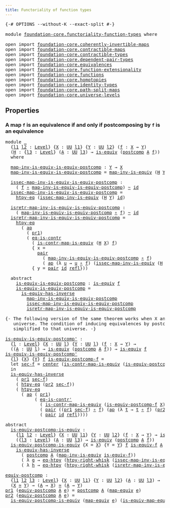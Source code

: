 ```yaml
---
title: Functoriality of function types
---
```


<pre class="Agda"><a id="57" class="Symbol">{-#</a> <a id="61" class="Keyword">OPTIONS</a> <a id="69" class="Pragma">--without-K</a> <a id="81" class="Pragma">--exact-split</a> <a id="95" class="Symbol">#-}</a>

<a id="100" class="Keyword">module</a> <a id="107" href="foundation-core.functoriality-function-types.html" class="Module">foundation-core.functoriality-function-types</a> <a id="152" class="Keyword">where</a>

<a id="159" class="Keyword">open</a> <a id="164" class="Keyword">import</a> <a id="171" href="foundation-core.coherently-invertible-maps.html" class="Module">foundation-core.coherently-invertible-maps</a>
<a id="214" class="Keyword">open</a> <a id="219" class="Keyword">import</a> <a id="226" href="foundation-core.contractible-maps.html" class="Module">foundation-core.contractible-maps</a>
<a id="260" class="Keyword">open</a> <a id="265" class="Keyword">import</a> <a id="272" href="foundation-core.contractible-types.html" class="Module">foundation-core.contractible-types</a>
<a id="307" class="Keyword">open</a> <a id="312" class="Keyword">import</a> <a id="319" href="foundation-core.dependent-pair-types.html" class="Module">foundation-core.dependent-pair-types</a>
<a id="356" class="Keyword">open</a> <a id="361" class="Keyword">import</a> <a id="368" href="foundation-core.equivalences.html" class="Module">foundation-core.equivalences</a>
<a id="397" class="Keyword">open</a> <a id="402" class="Keyword">import</a> <a id="409" href="foundation-core.function-extensionality.html" class="Module">foundation-core.function-extensionality</a>
<a id="449" class="Keyword">open</a> <a id="454" class="Keyword">import</a> <a id="461" href="foundation-core.functions.html" class="Module">foundation-core.functions</a>
<a id="487" class="Keyword">open</a> <a id="492" class="Keyword">import</a> <a id="499" href="foundation-core.homotopies.html" class="Module">foundation-core.homotopies</a>
<a id="526" class="Keyword">open</a> <a id="531" class="Keyword">import</a> <a id="538" href="foundation-core.identity-types.html" class="Module">foundation-core.identity-types</a>
<a id="569" class="Keyword">open</a> <a id="574" class="Keyword">import</a> <a id="581" href="foundation-core.path-split-maps.html" class="Module">foundation-core.path-split-maps</a>
<a id="613" class="Keyword">open</a> <a id="618" class="Keyword">import</a> <a id="625" href="foundation-core.universe-levels.html" class="Module">foundation-core.universe-levels</a>
</pre>
## Properties

### A map `f` is an equivalence if and only if postcomposing by `f` is an equivalence

<pre class="Agda"><a id="772" class="Keyword">module</a> <a id="779" href="foundation-core.functoriality-function-types.html#779" class="Module">_</a>
  <a id="783" class="Symbol">{</a><a id="784" href="foundation-core.functoriality-function-types.html#784" class="Bound">l1</a> <a id="787" href="foundation-core.functoriality-function-types.html#787" class="Bound">l2</a> <a id="790" class="Symbol">:</a> <a id="792" href="Agda.Primitive.html#597" class="Postulate">Level</a><a id="797" class="Symbol">}</a> <a id="799" class="Symbol">{</a><a id="800" href="foundation-core.functoriality-function-types.html#800" class="Bound">X</a> <a id="802" class="Symbol">:</a> <a id="804" href="foundation-core.universe-levels.html#235" class="Primitive">UU</a> <a id="807" href="foundation-core.functoriality-function-types.html#784" class="Bound">l1</a><a id="809" class="Symbol">}</a> <a id="811" class="Symbol">{</a><a id="812" href="foundation-core.functoriality-function-types.html#812" class="Bound">Y</a> <a id="814" class="Symbol">:</a> <a id="816" href="foundation-core.universe-levels.html#235" class="Primitive">UU</a> <a id="819" href="foundation-core.functoriality-function-types.html#787" class="Bound">l2</a><a id="821" class="Symbol">}</a> <a id="823" class="Symbol">(</a><a id="824" href="foundation-core.functoriality-function-types.html#824" class="Bound">f</a> <a id="826" class="Symbol">:</a> <a id="828" href="foundation-core.functoriality-function-types.html#800" class="Bound">X</a> <a id="830" class="Symbol">→</a> <a id="832" href="foundation-core.functoriality-function-types.html#812" class="Bound">Y</a><a id="833" class="Symbol">)</a>
  <a id="837" class="Symbol">(</a><a id="838" href="foundation-core.functoriality-function-types.html#838" class="Bound">H</a> <a id="840" class="Symbol">:</a> <a id="842" class="Symbol">{</a><a id="843" href="foundation-core.functoriality-function-types.html#843" class="Bound">l3</a> <a id="846" class="Symbol">:</a> <a id="848" href="Agda.Primitive.html#597" class="Postulate">Level</a><a id="853" class="Symbol">}</a> <a id="855" class="Symbol">(</a><a id="856" href="foundation-core.functoriality-function-types.html#856" class="Bound">A</a> <a id="858" class="Symbol">:</a> <a id="860" href="foundation-core.universe-levels.html#235" class="Primitive">UU</a> <a id="863" href="foundation-core.functoriality-function-types.html#843" class="Bound">l3</a><a id="865" class="Symbol">)</a> <a id="867" class="Symbol">→</a> <a id="869" href="foundation-core.equivalences.html#1556" class="Function">is-equiv</a> <a id="878" class="Symbol">(</a><a id="879" href="foundation-core.functions.html#1119" class="Function">postcomp</a> <a id="888" href="foundation-core.functoriality-function-types.html#856" class="Bound">A</a> <a id="890" href="foundation-core.functoriality-function-types.html#824" class="Bound">f</a><a id="891" class="Symbol">))</a>
  <a id="896" class="Keyword">where</a>

  <a id="905" href="foundation-core.functoriality-function-types.html#905" class="Function">map-inv-is-equiv-is-equiv-postcomp</a> <a id="940" class="Symbol">:</a> <a id="942" href="foundation-core.functoriality-function-types.html#812" class="Bound">Y</a> <a id="944" class="Symbol">→</a> <a id="946" href="foundation-core.functoriality-function-types.html#800" class="Bound">X</a>
  <a id="950" href="foundation-core.functoriality-function-types.html#905" class="Function">map-inv-is-equiv-is-equiv-postcomp</a> <a id="985" class="Symbol">=</a> <a id="987" href="foundation-core.equivalences.html#4187" class="Function">map-inv-is-equiv</a> <a id="1004" class="Symbol">(</a><a id="1005" href="foundation-core.functoriality-function-types.html#838" class="Bound">H</a> <a id="1007" href="foundation-core.functoriality-function-types.html#812" class="Bound">Y</a><a id="1008" class="Symbol">)</a> <a id="1010" href="foundation-core.functions.html#322" class="Function">id</a>

  <a id="1016" href="foundation-core.functoriality-function-types.html#1016" class="Function">issec-map-inv-is-equiv-is-equiv-postcomp</a> <a id="1057" class="Symbol">:</a>
    <a id="1063" class="Symbol">(</a> <a id="1065" href="foundation-core.functoriality-function-types.html#824" class="Bound">f</a> <a id="1067" href="foundation-core.functions.html#420" class="Function Operator">∘</a> <a id="1069" href="foundation-core.functoriality-function-types.html#905" class="Function">map-inv-is-equiv-is-equiv-postcomp</a><a id="1103" class="Symbol">)</a> <a id="1105" href="foundation-core.homotopies.html#1249" class="Function Operator">~</a> <a id="1107" href="foundation-core.functions.html#322" class="Function">id</a>
  <a id="1112" href="foundation-core.functoriality-function-types.html#1016" class="Function">issec-map-inv-is-equiv-is-equiv-postcomp</a> <a id="1153" class="Symbol">=</a>
    <a id="1159" href="foundation-core.function-extensionality.html#965" class="Function">htpy-eq</a> <a id="1167" class="Symbol">(</a><a id="1168" href="foundation-core.equivalences.html#4265" class="Function">issec-map-inv-is-equiv</a> <a id="1191" class="Symbol">(</a><a id="1192" href="foundation-core.functoriality-function-types.html#838" class="Bound">H</a> <a id="1194" href="foundation-core.functoriality-function-types.html#812" class="Bound">Y</a><a id="1195" class="Symbol">)</a> <a id="1197" href="foundation-core.functions.html#322" class="Function">id</a><a id="1199" class="Symbol">)</a>

  <a id="1204" href="foundation-core.functoriality-function-types.html#1204" class="Function">isretr-map-inv-is-equiv-is-equiv-postcomp</a> <a id="1246" class="Symbol">:</a>
    <a id="1252" class="Symbol">(</a> <a id="1254" href="foundation-core.functoriality-function-types.html#905" class="Function">map-inv-is-equiv-is-equiv-postcomp</a> <a id="1289" href="foundation-core.functions.html#420" class="Function Operator">∘</a> <a id="1291" href="foundation-core.functoriality-function-types.html#824" class="Bound">f</a><a id="1292" class="Symbol">)</a> <a id="1294" href="foundation-core.homotopies.html#1249" class="Function Operator">~</a> <a id="1296" href="foundation-core.functions.html#322" class="Function">id</a>
  <a id="1301" href="foundation-core.functoriality-function-types.html#1204" class="Function">isretr-map-inv-is-equiv-is-equiv-postcomp</a> <a id="1343" class="Symbol">=</a>
    <a id="1349" href="foundation-core.function-extensionality.html#965" class="Function">htpy-eq</a>
      <a id="1363" class="Symbol">(</a> <a id="1365" href="foundation-core.identity-types.html#4003" class="Function">ap</a>
        <a id="1376" class="Symbol">(</a> <a id="1378" href="foundation-core.dependent-pair-types.html#605" class="Field">pr1</a><a id="1381" class="Symbol">)</a>
        <a id="1391" class="Symbol">(</a> <a id="1393" href="foundation-core.contractible-types.html#1311" class="Function">eq-is-contr</a>
          <a id="1415" class="Symbol">(</a> <a id="1417" href="foundation-core.contractible-maps.html#3861" class="Function">is-contr-map-is-equiv</a> <a id="1439" class="Symbol">(</a><a id="1440" href="foundation-core.functoriality-function-types.html#838" class="Bound">H</a> <a id="1442" href="foundation-core.functoriality-function-types.html#800" class="Bound">X</a><a id="1443" class="Symbol">)</a> <a id="1445" href="foundation-core.functoriality-function-types.html#824" class="Bound">f</a><a id="1446" class="Symbol">)</a>
          <a id="1458" class="Symbol">{</a> <a id="1460" class="Argument">x</a> <a id="1462" class="Symbol">=</a>
            <a id="1476" href="foundation-core.dependent-pair-types.html#588" class="InductiveConstructor">pair</a>
              <a id="1495" class="Symbol">(</a> <a id="1497" href="foundation-core.functoriality-function-types.html#905" class="Function">map-inv-is-equiv-is-equiv-postcomp</a> <a id="1532" href="foundation-core.functions.html#420" class="Function Operator">∘</a> <a id="1534" href="foundation-core.functoriality-function-types.html#824" class="Bound">f</a><a id="1535" class="Symbol">)</a>
              <a id="1551" class="Symbol">(</a> <a id="1553" href="foundation-core.identity-types.html#4003" class="Function">ap</a> <a id="1556" class="Symbol">(λ</a> <a id="1559" href="foundation-core.functoriality-function-types.html#1559" class="Bound">u</a> <a id="1561" class="Symbol">→</a> <a id="1563" href="foundation-core.functoriality-function-types.html#1559" class="Bound">u</a> <a id="1565" href="foundation-core.functions.html#420" class="Function Operator">∘</a> <a id="1567" href="foundation-core.functoriality-function-types.html#824" class="Bound">f</a><a id="1568" class="Symbol">)</a> <a id="1570" class="Symbol">(</a><a id="1571" href="foundation-core.equivalences.html#4265" class="Function">issec-map-inv-is-equiv</a> <a id="1594" class="Symbol">(</a><a id="1595" href="foundation-core.functoriality-function-types.html#838" class="Bound">H</a> <a id="1597" href="foundation-core.functoriality-function-types.html#812" class="Bound">Y</a><a id="1598" class="Symbol">)</a> <a id="1600" href="foundation-core.functions.html#322" class="Function">id</a><a id="1602" class="Symbol">))}</a>
          <a id="1616" class="Symbol">{</a> <a id="1618" class="Argument">y</a> <a id="1620" class="Symbol">=</a> <a id="1622" href="foundation-core.dependent-pair-types.html#588" class="InductiveConstructor">pair</a> <a id="1627" href="foundation-core.functions.html#322" class="Function">id</a> <a id="1630" href="foundation-core.identity-types.html#1820" class="InductiveConstructor">refl</a><a id="1634" class="Symbol">}))</a>

  <a id="1641" class="Keyword">abstract</a>
    <a id="1654" href="foundation-core.functoriality-function-types.html#1654" class="Function">is-equiv-is-equiv-postcomp</a> <a id="1681" class="Symbol">:</a> <a id="1683" href="foundation-core.equivalences.html#1556" class="Function">is-equiv</a> <a id="1692" href="foundation-core.functoriality-function-types.html#824" class="Bound">f</a>
    <a id="1698" href="foundation-core.functoriality-function-types.html#1654" class="Function">is-equiv-is-equiv-postcomp</a> <a id="1725" class="Symbol">=</a>
      <a id="1733" href="foundation-core.equivalences.html#3013" class="Function">is-equiv-has-inverse</a>
        <a id="1762" href="foundation-core.functoriality-function-types.html#905" class="Function">map-inv-is-equiv-is-equiv-postcomp</a>
        <a id="1805" href="foundation-core.functoriality-function-types.html#1016" class="Function">issec-map-inv-is-equiv-is-equiv-postcomp</a>
        <a id="1854" href="foundation-core.functoriality-function-types.html#1204" class="Function">isretr-map-inv-is-equiv-is-equiv-postcomp</a>

<a id="1897" class="Comment">{- The following version of the same theorem works when X and Y are in the same
   universe. The condition of inducing equivalences by postcomposition is 
   simplified to that universe. -}</a>

<a id="is-equiv-is-equiv-postcomp&#39;"></a><a id="2088" href="foundation-core.functoriality-function-types.html#2088" class="Function">is-equiv-is-equiv-postcomp&#39;</a> <a id="2116" class="Symbol">:</a>
  <a id="2120" class="Symbol">{</a><a id="2121" href="foundation-core.functoriality-function-types.html#2121" class="Bound">l</a> <a id="2123" class="Symbol">:</a> <a id="2125" href="Agda.Primitive.html#597" class="Postulate">Level</a><a id="2130" class="Symbol">}</a> <a id="2132" class="Symbol">{</a><a id="2133" href="foundation-core.functoriality-function-types.html#2133" class="Bound">X</a> <a id="2135" class="Symbol">:</a> <a id="2137" href="foundation-core.universe-levels.html#235" class="Primitive">UU</a> <a id="2140" href="foundation-core.functoriality-function-types.html#2121" class="Bound">l</a><a id="2141" class="Symbol">}</a> <a id="2143" class="Symbol">{</a><a id="2144" href="foundation-core.functoriality-function-types.html#2144" class="Bound">Y</a> <a id="2146" class="Symbol">:</a> <a id="2148" href="foundation-core.universe-levels.html#235" class="Primitive">UU</a> <a id="2151" href="foundation-core.functoriality-function-types.html#2121" class="Bound">l</a><a id="2152" class="Symbol">}</a> <a id="2154" class="Symbol">(</a><a id="2155" href="foundation-core.functoriality-function-types.html#2155" class="Bound">f</a> <a id="2157" class="Symbol">:</a> <a id="2159" href="foundation-core.functoriality-function-types.html#2133" class="Bound">X</a> <a id="2161" class="Symbol">→</a> <a id="2163" href="foundation-core.functoriality-function-types.html#2144" class="Bound">Y</a><a id="2164" class="Symbol">)</a> <a id="2166" class="Symbol">→</a>
  <a id="2170" class="Symbol">((</a><a id="2172" href="foundation-core.functoriality-function-types.html#2172" class="Bound">A</a> <a id="2174" class="Symbol">:</a> <a id="2176" href="foundation-core.universe-levels.html#235" class="Primitive">UU</a> <a id="2179" href="foundation-core.functoriality-function-types.html#2121" class="Bound">l</a><a id="2180" class="Symbol">)</a> <a id="2182" class="Symbol">→</a> <a id="2184" href="foundation-core.equivalences.html#1556" class="Function">is-equiv</a> <a id="2193" class="Symbol">(</a><a id="2194" href="foundation-core.functions.html#1119" class="Function">postcomp</a> <a id="2203" href="foundation-core.functoriality-function-types.html#2172" class="Bound">A</a> <a id="2205" href="foundation-core.functoriality-function-types.html#2155" class="Bound">f</a><a id="2206" class="Symbol">))</a> <a id="2209" class="Symbol">→</a> <a id="2211" href="foundation-core.equivalences.html#1556" class="Function">is-equiv</a> <a id="2220" href="foundation-core.functoriality-function-types.html#2155" class="Bound">f</a>
<a id="2222" href="foundation-core.functoriality-function-types.html#2088" class="Function">is-equiv-is-equiv-postcomp&#39;</a>
  <a id="2252" class="Symbol">{</a><a id="2253" href="foundation-core.functoriality-function-types.html#2253" class="Bound">l</a><a id="2254" class="Symbol">}</a> <a id="2256" class="Symbol">{</a><a id="2257" href="foundation-core.functoriality-function-types.html#2257" class="Bound">X</a><a id="2258" class="Symbol">}</a> <a id="2260" class="Symbol">{</a><a id="2261" href="foundation-core.functoriality-function-types.html#2261" class="Bound">Y</a><a id="2262" class="Symbol">}</a> <a id="2264" href="foundation-core.functoriality-function-types.html#2264" class="Bound">f</a> <a id="2266" href="foundation-core.functoriality-function-types.html#2266" class="Bound">is-equiv-postcomp-f</a> <a id="2286" class="Symbol">=</a>
  <a id="2290" class="Keyword">let</a> <a id="2294" href="foundation-core.functoriality-function-types.html#2294" class="Bound">sec-f</a> <a id="2300" class="Symbol">=</a> <a id="2302" href="foundation-core.contractible-types.html#1098" class="Function">center</a> <a id="2309" class="Symbol">(</a><a id="2310" href="foundation-core.contractible-maps.html#3861" class="Function">is-contr-map-is-equiv</a> <a id="2332" class="Symbol">(</a><a id="2333" href="foundation-core.functoriality-function-types.html#2266" class="Bound">is-equiv-postcomp-f</a> <a id="2353" href="foundation-core.functoriality-function-types.html#2261" class="Bound">Y</a><a id="2354" class="Symbol">)</a> <a id="2356" href="foundation-core.functions.html#322" class="Function">id</a><a id="2358" class="Symbol">)</a>
  <a id="2362" class="Keyword">in</a>
  <a id="2367" href="foundation-core.equivalences.html#3013" class="Function">is-equiv-has-inverse</a>
    <a id="2392" class="Symbol">(</a> <a id="2394" href="foundation-core.dependent-pair-types.html#605" class="Field">pr1</a> <a id="2398" href="foundation-core.functoriality-function-types.html#2294" class="Bound">sec-f</a><a id="2403" class="Symbol">)</a>
    <a id="2409" class="Symbol">(</a> <a id="2411" href="foundation-core.function-extensionality.html#965" class="Function">htpy-eq</a> <a id="2419" class="Symbol">(</a><a id="2420" href="foundation-core.dependent-pair-types.html#617" class="Field">pr2</a> <a id="2424" href="foundation-core.functoriality-function-types.html#2294" class="Bound">sec-f</a><a id="2429" class="Symbol">))</a>
    <a id="2436" class="Symbol">(</a> <a id="2438" href="foundation-core.function-extensionality.html#965" class="Function">htpy-eq</a>
      <a id="2452" class="Symbol">(</a> <a id="2454" href="foundation-core.identity-types.html#4003" class="Function">ap</a> <a id="2457" class="Symbol">(</a> <a id="2459" href="foundation-core.dependent-pair-types.html#605" class="Field">pr1</a><a id="2462" class="Symbol">)</a>
           <a id="2475" class="Symbol">(</a> <a id="2477" href="foundation-core.contractible-types.html#1187" class="Function">eq-is-contr&#39;</a>
             <a id="2503" class="Symbol">(</a> <a id="2505" href="foundation-core.contractible-maps.html#3861" class="Function">is-contr-map-is-equiv</a> <a id="2527" class="Symbol">(</a><a id="2528" href="foundation-core.functoriality-function-types.html#2266" class="Bound">is-equiv-postcomp-f</a> <a id="2548" href="foundation-core.functoriality-function-types.html#2257" class="Bound">X</a><a id="2549" class="Symbol">)</a> <a id="2551" href="foundation-core.functoriality-function-types.html#2264" class="Bound">f</a><a id="2552" class="Symbol">)</a>
             <a id="2567" class="Symbol">(</a> <a id="2569" href="foundation-core.dependent-pair-types.html#588" class="InductiveConstructor">pair</a> <a id="2574" class="Symbol">((</a><a id="2576" href="foundation-core.dependent-pair-types.html#605" class="Field">pr1</a> <a id="2580" href="foundation-core.functoriality-function-types.html#2294" class="Bound">sec-f</a><a id="2585" class="Symbol">)</a> <a id="2587" href="foundation-core.functions.html#420" class="Function Operator">∘</a> <a id="2589" href="foundation-core.functoriality-function-types.html#2264" class="Bound">f</a><a id="2590" class="Symbol">)</a> <a id="2592" class="Symbol">(</a><a id="2593" href="foundation-core.identity-types.html#4003" class="Function">ap</a> <a id="2596" class="Symbol">(λ</a> <a id="2599" href="foundation-core.functoriality-function-types.html#2599" class="Bound">t</a> <a id="2601" class="Symbol">→</a> <a id="2603" href="foundation-core.functoriality-function-types.html#2599" class="Bound">t</a> <a id="2605" href="foundation-core.functions.html#420" class="Function Operator">∘</a> <a id="2607" href="foundation-core.functoriality-function-types.html#2264" class="Bound">f</a><a id="2608" class="Symbol">)</a> <a id="2610" class="Symbol">(</a><a id="2611" href="foundation-core.dependent-pair-types.html#617" class="Field">pr2</a> <a id="2615" href="foundation-core.functoriality-function-types.html#2294" class="Bound">sec-f</a><a id="2620" class="Symbol">)))</a>
             <a id="2637" class="Symbol">(</a> <a id="2639" href="foundation-core.dependent-pair-types.html#588" class="InductiveConstructor">pair</a> <a id="2644" href="foundation-core.functions.html#322" class="Function">id</a> <a id="2647" href="foundation-core.identity-types.html#1820" class="InductiveConstructor">refl</a><a id="2651" class="Symbol">))))</a>

<a id="2657" class="Keyword">abstract</a>
  <a id="is-equiv-postcomp-is-equiv"></a><a id="2668" href="foundation-core.functoriality-function-types.html#2668" class="Function">is-equiv-postcomp-is-equiv</a> <a id="2695" class="Symbol">:</a>
    <a id="2701" class="Symbol">{</a><a id="2702" href="foundation-core.functoriality-function-types.html#2702" class="Bound">l1</a> <a id="2705" href="foundation-core.functoriality-function-types.html#2705" class="Bound">l2</a> <a id="2708" class="Symbol">:</a> <a id="2710" href="Agda.Primitive.html#597" class="Postulate">Level</a><a id="2715" class="Symbol">}</a> <a id="2717" class="Symbol">{</a><a id="2718" href="foundation-core.functoriality-function-types.html#2718" class="Bound">X</a> <a id="2720" class="Symbol">:</a> <a id="2722" href="foundation-core.universe-levels.html#235" class="Primitive">UU</a> <a id="2725" href="foundation-core.functoriality-function-types.html#2702" class="Bound">l1</a><a id="2727" class="Symbol">}</a> <a id="2729" class="Symbol">{</a><a id="2730" href="foundation-core.functoriality-function-types.html#2730" class="Bound">Y</a> <a id="2732" class="Symbol">:</a> <a id="2734" href="foundation-core.universe-levels.html#235" class="Primitive">UU</a> <a id="2737" href="foundation-core.functoriality-function-types.html#2705" class="Bound">l2</a><a id="2739" class="Symbol">}</a> <a id="2741" class="Symbol">(</a><a id="2742" href="foundation-core.functoriality-function-types.html#2742" class="Bound">f</a> <a id="2744" class="Symbol">:</a> <a id="2746" href="foundation-core.functoriality-function-types.html#2718" class="Bound">X</a> <a id="2748" class="Symbol">→</a> <a id="2750" href="foundation-core.functoriality-function-types.html#2730" class="Bound">Y</a><a id="2751" class="Symbol">)</a> <a id="2753" class="Symbol">→</a> <a id="2755" href="foundation-core.equivalences.html#1556" class="Function">is-equiv</a> <a id="2764" href="foundation-core.functoriality-function-types.html#2742" class="Bound">f</a> <a id="2766" class="Symbol">→</a>
    <a id="2772" class="Symbol">({</a><a id="2774" href="foundation-core.functoriality-function-types.html#2774" class="Bound">l3</a> <a id="2777" class="Symbol">:</a> <a id="2779" href="Agda.Primitive.html#597" class="Postulate">Level</a><a id="2784" class="Symbol">}</a> <a id="2786" class="Symbol">(</a><a id="2787" href="foundation-core.functoriality-function-types.html#2787" class="Bound">A</a> <a id="2789" class="Symbol">:</a> <a id="2791" href="foundation-core.universe-levels.html#235" class="Primitive">UU</a> <a id="2794" href="foundation-core.functoriality-function-types.html#2774" class="Bound">l3</a><a id="2796" class="Symbol">)</a> <a id="2798" class="Symbol">→</a> <a id="2800" href="foundation-core.equivalences.html#1556" class="Function">is-equiv</a> <a id="2809" class="Symbol">(</a><a id="2810" href="foundation-core.functions.html#1119" class="Function">postcomp</a> <a id="2819" href="foundation-core.functoriality-function-types.html#2787" class="Bound">A</a> <a id="2821" href="foundation-core.functoriality-function-types.html#2742" class="Bound">f</a><a id="2822" class="Symbol">))</a>
  <a id="2827" href="foundation-core.functoriality-function-types.html#2668" class="Function">is-equiv-postcomp-is-equiv</a> <a id="2854" class="Symbol">{</a><a id="2855" class="Argument">X</a> <a id="2857" class="Symbol">=</a> <a id="2859" href="foundation-core.functoriality-function-types.html#2859" class="Bound">X</a><a id="2860" class="Symbol">}</a> <a id="2862" class="Symbol">{</a><a id="2863" class="Argument">Y</a> <a id="2865" class="Symbol">=</a> <a id="2867" href="foundation-core.functoriality-function-types.html#2867" class="Bound">Y</a><a id="2868" class="Symbol">}</a> <a id="2870" href="foundation-core.functoriality-function-types.html#2870" class="Bound">f</a> <a id="2872" href="foundation-core.functoriality-function-types.html#2872" class="Bound">is-equiv-f</a> <a id="2883" href="foundation-core.functoriality-function-types.html#2883" class="Bound">A</a> <a id="2885" class="Symbol">=</a>
    <a id="2891" href="foundation-core.equivalences.html#3013" class="Function">is-equiv-has-inverse</a> 
      <a id="2919" class="Symbol">(</a> <a id="2921" href="foundation-core.functions.html#1119" class="Function">postcomp</a> <a id="2930" href="foundation-core.functoriality-function-types.html#2883" class="Bound">A</a> <a id="2932" class="Symbol">(</a><a id="2933" href="foundation-core.equivalences.html#4187" class="Function">map-inv-is-equiv</a> <a id="2950" href="foundation-core.functoriality-function-types.html#2872" class="Bound">is-equiv-f</a><a id="2960" class="Symbol">))</a>
      <a id="2969" class="Symbol">(</a> <a id="2971" class="Symbol">λ</a> <a id="2973" href="foundation-core.functoriality-function-types.html#2973" class="Bound">g</a> <a id="2975" class="Symbol">→</a> <a id="2977" href="foundation-core.function-extensionality.html#1463" class="Function">eq-htpy</a> <a id="2985" class="Symbol">(</a><a id="2986" href="foundation-core.homotopies.html#2528" class="Function">htpy-right-whisk</a> <a id="3003" class="Symbol">(</a><a id="3004" href="foundation-core.equivalences.html#4265" class="Function">issec-map-inv-is-equiv</a> <a id="3027" href="foundation-core.functoriality-function-types.html#2872" class="Bound">is-equiv-f</a><a id="3037" class="Symbol">)</a> <a id="3039" href="foundation-core.functoriality-function-types.html#2973" class="Bound">g</a><a id="3040" class="Symbol">))</a>
      <a id="3049" class="Symbol">(</a> <a id="3051" class="Symbol">λ</a> <a id="3053" href="foundation-core.functoriality-function-types.html#3053" class="Bound">h</a> <a id="3055" class="Symbol">→</a> <a id="3057" href="foundation-core.function-extensionality.html#1463" class="Function">eq-htpy</a> <a id="3065" class="Symbol">(</a><a id="3066" href="foundation-core.homotopies.html#2528" class="Function">htpy-right-whisk</a> <a id="3083" class="Symbol">(</a><a id="3084" href="foundation-core.equivalences.html#4395" class="Function">isretr-map-inv-is-equiv</a> <a id="3108" href="foundation-core.functoriality-function-types.html#2872" class="Bound">is-equiv-f</a><a id="3118" class="Symbol">)</a> <a id="3120" href="foundation-core.functoriality-function-types.html#3053" class="Bound">h</a><a id="3121" class="Symbol">))</a>

<a id="equiv-postcomp"></a><a id="3125" href="foundation-core.functoriality-function-types.html#3125" class="Function">equiv-postcomp</a> <a id="3140" class="Symbol">:</a>
  <a id="3144" class="Symbol">{</a><a id="3145" href="foundation-core.functoriality-function-types.html#3145" class="Bound">l1</a> <a id="3148" href="foundation-core.functoriality-function-types.html#3148" class="Bound">l2</a> <a id="3151" href="foundation-core.functoriality-function-types.html#3151" class="Bound">l3</a> <a id="3154" class="Symbol">:</a> <a id="3156" href="Agda.Primitive.html#597" class="Postulate">Level</a><a id="3161" class="Symbol">}</a> <a id="3163" class="Symbol">{</a><a id="3164" href="foundation-core.functoriality-function-types.html#3164" class="Bound">X</a> <a id="3166" class="Symbol">:</a> <a id="3168" href="foundation-core.universe-levels.html#235" class="Primitive">UU</a> <a id="3171" href="foundation-core.functoriality-function-types.html#3145" class="Bound">l1</a><a id="3173" class="Symbol">}</a> <a id="3175" class="Symbol">{</a><a id="3176" href="foundation-core.functoriality-function-types.html#3176" class="Bound">Y</a> <a id="3178" class="Symbol">:</a> <a id="3180" href="foundation-core.universe-levels.html#235" class="Primitive">UU</a> <a id="3183" href="foundation-core.functoriality-function-types.html#3148" class="Bound">l2</a><a id="3185" class="Symbol">}</a> <a id="3187" class="Symbol">(</a><a id="3188" href="foundation-core.functoriality-function-types.html#3188" class="Bound">A</a> <a id="3190" class="Symbol">:</a> <a id="3192" href="foundation-core.universe-levels.html#235" class="Primitive">UU</a> <a id="3195" href="foundation-core.functoriality-function-types.html#3151" class="Bound">l3</a><a id="3197" class="Symbol">)</a> <a id="3199" class="Symbol">→</a>
  <a id="3203" class="Symbol">(</a><a id="3204" href="foundation-core.functoriality-function-types.html#3164" class="Bound">X</a> <a id="3206" href="foundation-core.equivalences.html#1621" class="Function Operator">≃</a> <a id="3208" href="foundation-core.functoriality-function-types.html#3176" class="Bound">Y</a><a id="3209" class="Symbol">)</a> <a id="3211" class="Symbol">→</a> <a id="3213" class="Symbol">(</a><a id="3214" href="foundation-core.functoriality-function-types.html#3188" class="Bound">A</a> <a id="3216" class="Symbol">→</a> <a id="3218" href="foundation-core.functoriality-function-types.html#3164" class="Bound">X</a><a id="3219" class="Symbol">)</a> <a id="3221" href="foundation-core.equivalences.html#1621" class="Function Operator">≃</a> <a id="3223" class="Symbol">(</a><a id="3224" href="foundation-core.functoriality-function-types.html#3188" class="Bound">A</a> <a id="3226" class="Symbol">→</a> <a id="3228" href="foundation-core.functoriality-function-types.html#3176" class="Bound">Y</a><a id="3229" class="Symbol">)</a>
<a id="3231" href="foundation-core.dependent-pair-types.html#605" class="Field">pr1</a> <a id="3235" class="Symbol">(</a><a id="3236" href="foundation-core.functoriality-function-types.html#3125" class="Function">equiv-postcomp</a> <a id="3251" href="foundation-core.functoriality-function-types.html#3251" class="Bound">A</a> <a id="3253" href="foundation-core.functoriality-function-types.html#3253" class="Bound">e</a><a id="3254" class="Symbol">)</a> <a id="3256" class="Symbol">=</a> <a id="3258" href="foundation-core.functions.html#1119" class="Function">postcomp</a> <a id="3267" href="foundation-core.functoriality-function-types.html#3251" class="Bound">A</a> <a id="3269" class="Symbol">(</a><a id="3270" href="foundation-core.equivalences.html#1821" class="Function">map-equiv</a> <a id="3280" href="foundation-core.functoriality-function-types.html#3253" class="Bound">e</a><a id="3281" class="Symbol">)</a>
<a id="3283" href="foundation-core.dependent-pair-types.html#617" class="Field">pr2</a> <a id="3287" class="Symbol">(</a><a id="3288" href="foundation-core.functoriality-function-types.html#3125" class="Function">equiv-postcomp</a> <a id="3303" href="foundation-core.functoriality-function-types.html#3303" class="Bound">A</a> <a id="3305" href="foundation-core.functoriality-function-types.html#3305" class="Bound">e</a><a id="3306" class="Symbol">)</a> <a id="3308" class="Symbol">=</a>
  <a id="3312" href="foundation-core.functoriality-function-types.html#2668" class="Function">is-equiv-postcomp-is-equiv</a> <a id="3339" class="Symbol">(</a><a id="3340" href="foundation-core.equivalences.html#1821" class="Function">map-equiv</a> <a id="3350" href="foundation-core.functoriality-function-types.html#3305" class="Bound">e</a><a id="3351" class="Symbol">)</a> <a id="3353" class="Symbol">(</a><a id="3354" href="foundation-core.equivalences.html#1876" class="Function">is-equiv-map-equiv</a> <a id="3373" href="foundation-core.functoriality-function-types.html#3305" class="Bound">e</a><a id="3374" class="Symbol">)</a> <a id="3376" href="foundation-core.functoriality-function-types.html#3303" class="Bound">A</a>
</pre>